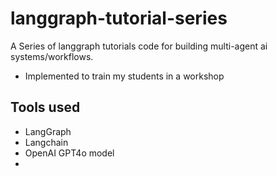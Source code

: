 # langgraph-tutorial-series
A Series of langgraph tutorials code for building multi-agent ai systems/workflows.

- Implemented to train my students in a workshop

## Tools used
- LangGraph
- Langchain
- OpenAI GPT4o model
- 
